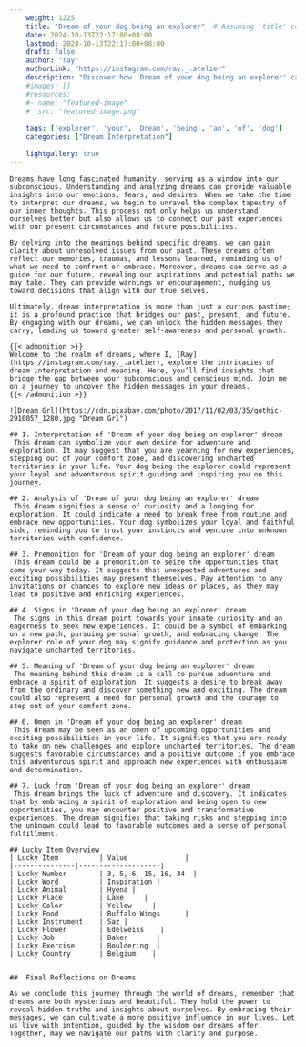 ```yaml
---
    weight: 1225
    title: "Dream of your dog being an explorer"  # Assuming 'title' column exists
    date: 2024-10-13T22:17:00+08:00
    lastmod: 2024-10-13T22:17:00+08:00
    draft: false
    author: "ray"
    authorLink: "https://instagram.com/ray._.atelier"
    description: "Discover how 'Dream of your dog being an explorer' can interpret your future and uncover its significant meanings in your life."
    #images: []
    #resources:
    #- name: "featured-image"
    #  src: "featured-image.png"
    
    tags: ['explorer', 'your', 'Dream', 'being', 'an', 'of', 'dog']
    categories: ["Dream Interpretation"]
    
    lightgallery: true
---
```

    
    Dreams have long fascinated humanity, serving as a window into our subconscious. Understanding and analyzing dreams can provide valuable insights into our emotions, fears, and desires. When we take the time to interpret our dreams, we begin to unravel the complex tapestry of our inner thoughts. This process not only helps us understand ourselves better but also allows us to connect our past experiences with our present circumstances and future possibilities.
    
    By delving into the meanings behind specific dreams, we can gain clarity about unresolved issues from our past. These dreams often reflect our memories, traumas, and lessons learned, reminding us of what we need to confront or embrace. Moreover, dreams can serve as a guide for our future, revealing our aspirations and potential paths we may take. They can provide warnings or encouragement, nudging us toward decisions that align with our true selves.
    
    Ultimately, dream interpretation is more than just a curious pastime; it is a profound practice that bridges our past, present, and future. By engaging with our dreams, we can unlock the hidden messages they carry, leading us toward greater self-awareness and personal growth.
    
    {{< admonition >}}
    Welcome to the realm of dreams, where I, [Ray](https://instagram.com/ray._.atelier), explore the intricacies of dream interpretation and meaning. Here, you’ll find insights that bridge the gap between your subconscious and conscious mind. Join me on a journey to uncover the hidden messages in your dreams.
    {{< /admonition >}}
    
    ![Dream Grl](https://cdn.pixabay.com/photo/2017/11/02/03/35/gothic-2910057_1280.jpg "Dream Grl")
    
    ## 1. Interpretation of 'Dream of your dog being an explorer' dream
     This dream can symbolize your own desire for adventure and exploration. It may suggest that you are yearning for new experiences, stepping out of your comfort zone, and discovering uncharted territories in your life. Your dog being the explorer could represent your loyal and adventurous spirit guiding and inspiring you on this journey.
    
    ## 2. Analysis of 'Dream of your dog being an explorer' dream
     This dream signifies a sense of curiosity and a longing for exploration. It could indicate a need to break free from routine and embrace new opportunities. Your dog symbolizes your loyal and faithful side, reminding you to trust your instincts and venture into unknown territories with confidence.
    
    ## 3. Premonition for 'Dream of your dog being an explorer' dream
     This dream could be a premonition to seize the opportunities that come your way today. It suggests that unexpected adventures and exciting possibilities may present themselves. Pay attention to any invitations or chances to explore new ideas or places, as they may lead to positive and enriching experiences.
    
    ## 4. Signs in 'Dream of your dog being an explorer' dream
     The signs in this dream point towards your innate curiosity and an eagerness to seek new experiences. It could be a symbol of embarking on a new path, pursuing personal growth, and embracing change. The explorer role of your dog may signify guidance and protection as you navigate uncharted territories.
    
    ## 5. Meaning of 'Dream of your dog being an explorer' dream
     The meaning behind this dream is a call to pursue adventure and embrace a spirit of exploration. It suggests a desire to break away from the ordinary and discover something new and exciting. The dream could also represent a need for personal growth and the courage to step out of your comfort zone.
    
    ## 6. Omen in 'Dream of your dog being an explorer' dream
     This dream may be seen as an omen of upcoming opportunities and exciting possibilities in your life. It signifies that you are ready to take on new challenges and explore uncharted territories. The dream suggests favorable circumstances and a positive outcome if you embrace this adventurous spirit and approach new experiences with enthusiasm and determination.
    
    ## 7. Luck from 'Dream of your dog being an explorer' dream
     This dream brings the luck of adventure and discovery. It indicates that by embracing a spirit of exploration and being open to new opportunities, you may encounter positive and transformative experiences. The dream signifies that taking risks and stepping into the unknown could lead to favorable outcomes and a sense of personal fulfillment.
    
    ## Lucky Item Overview
    | Lucky Item          | Value              |
    |---------------|--------------------|
    | Lucky Number        | 3, 5, 6, 15, 16, 34  |
    | Lucky Word          | Inspiration |
    | Lucky Animal        | Hyena |
    | Lucky Place         | Lake     |
    | Lucky Color         | Yellow     |
    | Lucky Food          | Buffalo Wings      |
    | Lucky Instrument    | Saz |
    | Lucky Flower        | Edelweiss    |
    | Lucky Job           | Baker       |
    | Lucky Exercise      | Bouldering  |
    | Lucky Country       | Belgium    |
    
    
    ##  Final Reflections on Dreams
    
    As we conclude this journey through the world of dreams, remember that dreams are both mysterious and beautiful. They hold the power to reveal hidden truths and insights about ourselves. By embracing their messages, we can cultivate a more positive influence in our lives. Let us live with intention, guided by the wisdom our dreams offer. Together, may we navigate our paths with clarity and purpose.
    